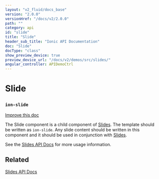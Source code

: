 ```yaml
---
layout: "v2_fluid/docs_base"
version: "2.0.0"
versionHref: "/docs/v2/2.0.0"
path: ""
category: api
id: "slide"
title: "Slide"
header_sub_title: "Ionic API Documentation"
doc: "Slide"
docType: "class"
show_preview_device: true
preview_device_url: "/docs/v2/demos/src/slides/"
angular_controller: APIDemoCtrl 
---
```










<h1 class="api-title">
<a class="anchor" name="slide" href="#slide"></a>

Slide
<h3><code>ion-slide</code></h3>






</h1>

<a class="improve-v2-docs" href="http://github.com/driftyco/ionic/edit/master//src/components/slides/slide.ts#L2">
Improve this doc
</a>






<p>The Slide component is a child component of <a href="../Slides">Slides</a>. The template
should be written as <code>ion-slide</code>. Any slide content should be written
in this component and it should be used in conjunction with <a href="../Slides">Slides</a>.</p>
<p>See the <a href="../Slides">Slides API Docs</a> for more usage information.</p>




<!-- @usage tag -->


<!-- @property tags -->



<!-- instance methods on the class -->




<!-- related link -->

<h2><a class="anchor" name="related" href="#related"></a>Related</h2>

<a href='/docs/v2/api/components/slides/Slides/'>Slides API Docs</a><!-- end content block -->


<!-- end body block -->

